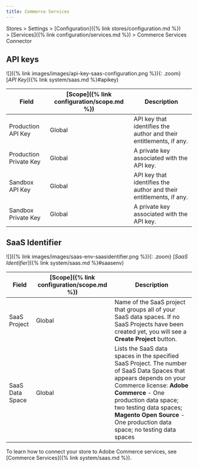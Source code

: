 ```yaml
---
title: Commerce Services
---
```


Stores > Settings > [Configuration]({% link stores/configuration.md %}) > [Services]({% link configuration/services.md %}) > Commerce Services Connector

## API keys

![]({% link images/images/api-key-saas-configuration.png %}){: .zoom}
[_API Key_]({% link system/saas.md %}#apikey)

|Field|[Scope]({% link configuration/scope.md %})|Description|
|--- |--- |--- |
|Production API Key|Global|API key that identifies the author and their entitlements, if any.|
|Production Private Key|Global|A private key associated with the API key.|
|Sandbox API Key|Global|API key that identifies the author and their entitlements, if any.|
|Sandbox Private Key|Global|A private key associated with the API key.|

## SaaS Identifier

![]({% link images/images/saas-env-saasidentifier.png %}){: .zoom}
[_SaaS Identifier_]({% link system/saas.md %}#saasenv)

|Field|[Scope]({% link configuration/scope.md %})|Description|
|--- |--- |--- |
|SaaS Project|Global|Name of the SaaS project that groups all of your SaaS data spaces. If no SaaS Projects have been created yet, you will see a **Create Project** button.|
|SaaS Data Space|Global|Lists the SaaS data spaces in the specified SaaS Project. The number of SaaS Data Spaces that appears depends on your Commerce license: **Adobe Commerce** - One production data space; two testing data spaces; **Magento Open Source** - One production data space; no testing data spaces|

To learn how to connect your store to Adobe Commerce services, see [Commerce Services]({% link system/saas.md %}).
